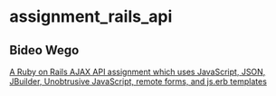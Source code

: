 assignment_rails_api
=====================

## Bideo Wego

[A Ruby on Rails AJAX API assignment which uses JavaScript, JSON, JBuilder, Unobtrusive JavaScript, remote forms, and js.erb templates](http://www.vikingcodeschool.com)
